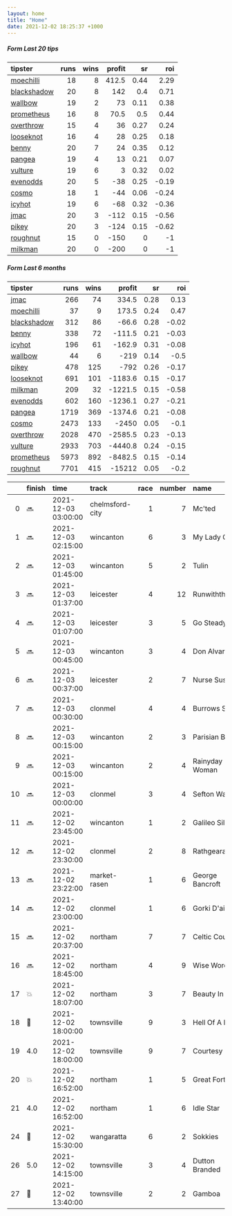 ```yaml
---   
layout: home  
title: "Home"   
date: 2021-12-02 18:25:37 +1000  
---   
```



##### Form Last 20 tips   

| tipster                                                         |   runs |   wins |   profit |   sr |   roi |
|:----------------------------------------------------------------|-------:|-------:|---------:|-----:|------:|
| [moechilli](https://mrwayneo.github.io/tips/moechilli.html)     |     18 |      8 |    412.5 | 0.44 |  2.29 |
| [blackshadow](https://mrwayneo.github.io/tips/blackshadow.html) |     20 |      8 |    142   | 0.4  |  0.71 |
| [wallbow](https://mrwayneo.github.io/tips/wallbow.html)         |     19 |      2 |     73   | 0.11 |  0.38 |
| [prometheus](https://mrwayneo.github.io/tips/prometheus.html)   |     16 |      8 |     70.5 | 0.5  |  0.44 |
| [overthrow](https://mrwayneo.github.io/tips/overthrow.html)     |     15 |      4 |     36   | 0.27 |  0.24 |
| [looseknot](https://mrwayneo.github.io/tips/looseknot.html)     |     16 |      4 |     28   | 0.25 |  0.18 |
| [benny](https://mrwayneo.github.io/tips/benny.html)             |     20 |      7 |     24   | 0.35 |  0.12 |
| [pangea](https://mrwayneo.github.io/tips/pangea.html)           |     19 |      4 |     13   | 0.21 |  0.07 |
| [vulture](https://mrwayneo.github.io/tips/vulture.html)         |     19 |      6 |      3   | 0.32 |  0.02 |
| [evenodds](https://mrwayneo.github.io/tips/evenodds.html)       |     20 |      5 |    -38   | 0.25 | -0.19 |
| [cosmo](https://mrwayneo.github.io/tips/cosmo.html)             |     18 |      1 |    -44   | 0.06 | -0.24 |
| [icyhot](https://mrwayneo.github.io/tips/icyhot.html)           |     19 |      6 |    -68   | 0.32 | -0.36 |
| [jmac](https://mrwayneo.github.io/tips/jmac.html)               |     20 |      3 |   -112   | 0.15 | -0.56 |
| [pikey](https://mrwayneo.github.io/tips/pikey.html)             |     20 |      3 |   -124   | 0.15 | -0.62 |
| [roughnut](https://mrwayneo.github.io/tips/roughnut.html)       |     15 |      0 |   -150   | 0    | -1    |
| [milkman](https://mrwayneo.github.io/tips/milkman.html)         |     20 |      0 |   -200   | 0    | -1    |

##### Form Last 6 months   

| tipster                                                         |   runs |   wins |   profit |   sr |   roi |
|:----------------------------------------------------------------|-------:|-------:|---------:|-----:|------:|
| [jmac](https://mrwayneo.github.io/tips/jmac.html)               |    266 |     74 |    334.5 | 0.28 |  0.13 |
| [moechilli](https://mrwayneo.github.io/tips/moechilli.html)     |     37 |      9 |    173.5 | 0.24 |  0.47 |
| [blackshadow](https://mrwayneo.github.io/tips/blackshadow.html) |    312 |     86 |    -66.6 | 0.28 | -0.02 |
| [benny](https://mrwayneo.github.io/tips/benny.html)             |    338 |     72 |   -111.5 | 0.21 | -0.03 |
| [icyhot](https://mrwayneo.github.io/tips/icyhot.html)           |    196 |     61 |   -162.9 | 0.31 | -0.08 |
| [wallbow](https://mrwayneo.github.io/tips/wallbow.html)         |     44 |      6 |   -219   | 0.14 | -0.5  |
| [pikey](https://mrwayneo.github.io/tips/pikey.html)             |    478 |    125 |   -792   | 0.26 | -0.17 |
| [looseknot](https://mrwayneo.github.io/tips/looseknot.html)     |    691 |    101 |  -1183.6 | 0.15 | -0.17 |
| [milkman](https://mrwayneo.github.io/tips/milkman.html)         |    209 |     32 |  -1221.5 | 0.15 | -0.58 |
| [evenodds](https://mrwayneo.github.io/tips/evenodds.html)       |    602 |    160 |  -1236.1 | 0.27 | -0.21 |
| [pangea](https://mrwayneo.github.io/tips/pangea.html)           |   1719 |    369 |  -1374.6 | 0.21 | -0.08 |
| [cosmo](https://mrwayneo.github.io/tips/cosmo.html)             |   2473 |    133 |  -2450   | 0.05 | -0.1  |
| [overthrow](https://mrwayneo.github.io/tips/overthrow.html)     |   2028 |    470 |  -2585.5 | 0.23 | -0.13 |
| [vulture](https://mrwayneo.github.io/tips/vulture.html)         |   2933 |    703 |  -4440.8 | 0.24 | -0.15 |
| [prometheus](https://mrwayneo.github.io/tips/prometheus.html)   |   5973 |    892 |  -8482.5 | 0.15 | -0.14 |
| [roughnut](https://mrwayneo.github.io/tips/roughnut.html)       |   7701 |    415 | -15212   | 0.05 | -0.2  |

|    | finish            | time                | track           |   race |   number | name            |   odds | tipster            |
|---:|:------------------|:--------------------|:----------------|-------:|---------:|:----------------|-------:|:-------------------|
|  0 | :soon:            | 2021-12-03 03:00:00 | chelmsford-city |      1 |        7 | Mc'ted          |   5    | looseknot          |
|  1 | :soon:            | 2021-12-03 02:15:00 | wincanton       |      6 |        3 | My Lady Grey    |   3.8  | vulture            |
|  2 | :soon:            | 2021-12-03 01:45:00 | wincanton       |      5 |        2 | Tulin           |   3.9  | pangea,blackshadow |
|  3 | :soon:            | 2021-12-03 01:37:00 | leicester       |      4 |       12 | Runwiththetide  |   4.4  | overthrow          |
|  4 | :soon:            | 2021-12-03 01:07:00 | leicester       |      3 |        5 | Go Steady       |   6    | overthrow          |
|  5 | :soon:            | 2021-12-03 00:45:00 | wincanton       |      3 |        4 | Don Alvaro      |   5.5  | overthrow          |
|  6 | :soon:            | 2021-12-03 00:37:00 | leicester       |      2 |        7 | Nurse Susan     |   1.65 | evenodds,milkman   |
|  7 | :soon:            | 2021-12-03 00:30:00 | clonmel         |      4 |        4 | Burrows Saint   |   3.9  | overthrow          |
|  8 | :soon:            | 2021-12-03 00:15:00 | wincanton       |      2 |        3 | Parisian Blue   |   4.2  | overthrow          |
|  9 | :soon:            | 2021-12-03 00:15:00 | wincanton       |      2 |        4 | Rainyday Woman  |   1.65 | evenodds,overthrow |
| 10 | :soon:            | 2021-12-03 00:00:00 | clonmel         |      3 |        4 | Sefton Warrior  |   6.5  | looseknot          |
| 11 | :soon:            | 2021-12-02 23:45:00 | wincanton       |      1 |        2 | Galileo Silver  |   3.3  | overthrow          |
| 12 | :soon:            | 2021-12-02 23:30:00 | clonmel         |      2 |        8 | Rathgearan      |   7.5  | looseknot          |
| 13 | :soon:            | 2021-12-02 23:22:00 | market-rasen    |      1 |        6 | George Bancroft |   2.35 | vulture            |
| 14 | :soon:            | 2021-12-02 23:00:00 | clonmel         |      1 |        6 | Gorki D'airy    |   3.8  | overthrow          |
| 15 | :soon:            | 2021-12-02 20:37:00 | northam         |      7 |        7 | Celtic Court    |   3.9  | pangea,pikey       |
| 16 | :soon:            | 2021-12-02 18:45:00 | northam         |      4 |        9 | Wise Words      |   2.6  | pikey              |
| 17 | :boom:            | 2021-12-02 18:07:00 | northam         |      3 |        7 | Beauty In Me    |   2.15 | pikey              |
| 18 | :3rd_place_medal: | 2021-12-02 18:00:00 | townsville      |      9 |        3 | Hell Of A Boy   |   3.5  | vulture            |
| 19 | 4.0               | 2021-12-02 18:00:00 | townsville      |      9 |        7 | Courtesy Bus    |   4.2  | pangea             |
| 20 | :boom:            | 2021-12-02 16:52:00 | northam         |      1 |        5 | Great Fortune   |   1.55 | pikey              |
| 21 | 4.0               | 2021-12-02 16:52:00 | northam         |      1 |        6 | Idle Star       |   9    | looseknot          |
| 24 | :2nd_place_medal: | 2021-12-02 15:30:00 | wangaratta      |      6 |        2 | Sokkies         |  12    | benny,pangea       |
| 26 | 5.0               | 2021-12-02 14:15:00 | townsville      |      3 |        4 | Dutton Branded  |   4.8  | looseknot          |
| 27 | :2nd_place_medal: | 2021-12-02 13:40:00 | townsville      |      2 |        2 | Gamboa          |   2.15 | benny,pangea       |